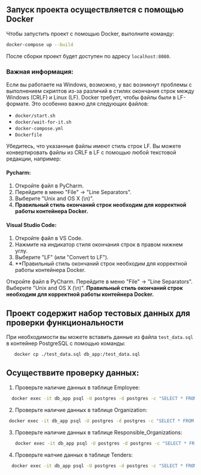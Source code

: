 ## Запуск проекта осуществляется с помощью Docker

Чтобы запустить проект с помощью Docker, выполните команду:

```bash
docker-compose up --build
```

После сборки проект будет доступен по адресу `localhost:8080`.

### Важная информация:

Если вы работаете на Windows, возможно, у вас возникнут проблемы с выполнением скриптов из-за различий в стилях окончания строк между Windows (CRLF) и Linux (LF). Docker требует, чтобы файлы были в LF-формате. Это особенно важно для следующих файлов:

- `docker/start.sh`
- `docker/wait-for-it.sh`
- `docker-compose.yml`
- `Dockerfile`

Убедитесь, что указанные файлы имеют стиль строк LF. Вы можете конвертировать файлы из CRLF в LF с помощью любой текстовой редакции, например:
#### Pycharm:

1. Откройте файл в PyCharm.
2. Перейдите в меню "File" -> "Line Separators".
3. Выберите "Unix and OS X (\n)".
4. **Правильный стиль окончаний строк необходим для корректной работы контейнера Docker.**


#### Visual Studio Code:

1. Откройте файл в VS Code.
2. Нажмите на индикатор стиля окончания строк в правом нижнем углу.
3. Выберите "LF" (или "Convert to LF").
4. **Правильный стиль окончаний строк необходим для корректной работы контейнера Docker.





Откройте файл в PyCharm.
Перейдите в меню "File" -> "Line Separators".
Выберите "Unix and OS X (\n)".
**Правильный стиль окончаний строк необходим для корректной работы контейнера Docker.**

## Проект содержит набор тестовых данных для проверки функциональности

При необходимости вы можете вставить данные из файла `test_data.sql` в контейнер PostgreSQL с помощью команды:

```sh
   docker cp ./test_data.sql db_app:/test_data.sql
```

## Осуществвите проверку данных:

1. Проверьте наличие данных в таблице Employee:
   

 ```sh
   docker exec -it db_app psql -U postgres -d postgres -c "SELECT * FROM employee;"
```


2. Проверьте наличие данных в таблице Organization:

   
  ```sh
   docker exec -it db_app psql -U postgres -d postgres -c "SELECT * FROM organization;"
```


3. Проверьте наличие данных в таблице Responsible_Organizations:

   
   ```sh
   docker exec -it db_app psql -U postgres -d postgres -c "SELECT * FROM organization_responsible;"
   ```


5. Проверьте налчие данных в таблице Tenders:


 ```sh
   docker exec -it db_app psql -U postgres -d postgres -c "SELECT * FROM tenders;"
